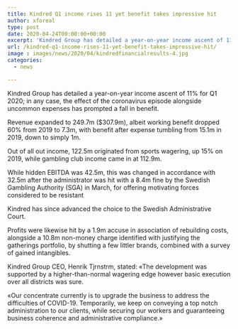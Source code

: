 ```yaml
---
title: Kindred Q1 income rises 11 yet benefit takes impressive hit
author: xforeal 
type: post
date: 2020-04-24T00:00:00+00:00
excerpt: 'Kindred Group has detailed a year-on-year income ascent of 11&amp;percnt; for Q1 2020; in any case, the effect of the coronavirus flare-up alongside uncommon expenses has prompted a fall in profit '
url: /kindred-q1-income-rises-11-yet-benefit-takes-impressive-hit/
image : images/news/2020/04/kindredfinancialresults-4.jpg
categories:
  - news

---
```

Kindred Group has detailed a year-on-year income ascent of 11&percnt; for Q1 2020; in any case, the effect of the coronavirus episode alongside uncommon expenses has prompted a fall in benefit. 

Revenue expanded to 249.7m ($307.9m), albeit working benefit dropped 60&percnt; from 2019 to 7.3m, with benefit after expense tumbling from 15.1m in 2019, down to simply 1m. 

Out of all out income, 122.5m originated from sports wagering, up 15&percnt; on 2019, while gambling club income came in at 112.9m. 

While hidden EBITDA was 42.5m, this was changed in accordance with 32.5m after the administrator was hit with a 8.4m fine by the Swedish Gambling Authority (SGA) in March, for offering motivating forces considered to be resistant 

Kindred has since advanced the choice to the Swedish Administrative Court. 

Profits were likewise hit by a 1.9m accuse in association of rebuilding costs, alongside a 10.8m non-money charge identified with justifying the gatherings portfolio, by shutting a few littler brands, combined with a survey of gained intangibles. 

Kindred Group CEO, Henrik Tjrnstrm, stated: &#171;The development was supported by a higher-than-normal wagering edge however basic execution over all districts was sure. 

&#171;Our concentrate currently is to upgrade the business to address the difficulties of COVID-19. Temporarily, we keep on conveying a top notch administration to our clients, while securing our workers and guaranteeing business coherence and administrative compliance.&#187;